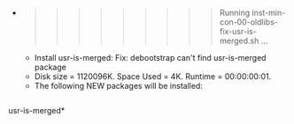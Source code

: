 * >>>>>>>>> Running inst-min-con-00-oldlibs-fix-usr-is-merged.sh ...
  * Install usr-is-merged: Fix: debootstrap can't find usr-is-merged package
  * Disk size = 1120096K. Space Used = 4K. Runtime = 00:00:00:01.
  * The following NEW packages will be installed:
  ```bash
usr-is-merged*
  ```
